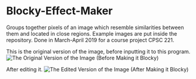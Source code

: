 # Blocky-Effect-Maker
Groups together pixels of an image which resemble similarities between them and located in close regions. Example images are put inside the repository. Done in March-April 2019 for a course project CPSC 221.

This is the original version of the image, before inputting it to this program.
![The Original Version of the Image (Before Making it Blocky)](https://i.ibb.co/PmwC5Ys/PA3pic1.png)

After editing it.
![The Edited Version of the Image (After Making it Blocky)](https://i.ibb.co/1r2LXsV/output-PA3pic1.png)
